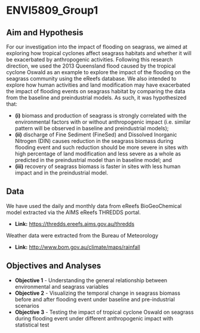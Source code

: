 # ENVI5809_Group1

## Aim and Hypothesis
For our investigation into the impact of flooding on seagrass, we aimed at exploring how tropical cyclones affect seagrass habitats and whether it will be exacerbated by anthropogenic activities. Following this research direction, we used the 2013 Queensland flood caused by the tropical cyclone Oswald as an example to explore the impact of the flooding on the seagrass community using the eReefs database. We also intended to explore how human activities and land modification may have exacerbated the impact of flooding events on seagrass habitat by comparing the data from the baseline and preindustrial models. As such, it was hypothesized that:
- **(i)** biomass and production of seagrass is strongly correlated with the environmental factors with or without anthropogenic impact (i.e. similar pattern will be observed in baseline and preindustrial models);
- **(ii)** discharge of Fine Sediment (FineSed) and Dissolved Inorganic Nitrogen (DIN) causes reduction in the seagrass biomass during flooding event and such reduction should be more severe in sites with high percentage of land modification and less severe as a whole as predicted in the preindustrial model than in baseline model; and
- **(iii)** recovery of seagrass biomass is faster in sites with less human impact and in the preindustrial model.

## Data
We have used the daily and monthly data from eReefs BioGeoChemical model extracted via the AIMS eReefs THREDDS portal.
- **Link:** https://thredds.ereefs.aims.gov.au/thredds

Weather data were extracted from the Bureau of Meteorology
- **Link:** http://www.bom.gov.au/climate/maps/rainfall

## Objectives and Analyses
- **Objective 1** - Understanding the general relationship between environmental and seagrass variables
- **Objective 2** - Visualizing the temporal change in seagrass biomass before and after flooding event under baseline and pre-industrial scenarios
- **Objective 3** - Testing the impact of tropical cyclone Oswald on seagrass during flooding event under different anthropogenic impact with statistical test 
